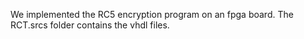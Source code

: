 We implemented the RC5 encryption program on an fpga board. The RCT.srcs folder contains the vhdl files.

